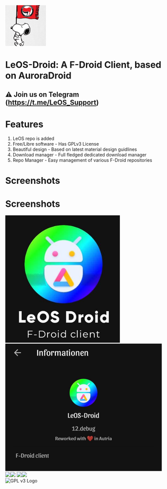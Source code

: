 <img src="LeOSAvatar.jpg" height="128" alt="Aurora Logo">

# LeOS-Droid: A F-Droid Client, based on AuroraDroid

## ⚠ Join us on Telegram (https://t.me/LeOS_Support)

# Features

1. LeOS repo is added
2. Free/Libre software - Has GPLv3 License
3. Beautiful design - Based on latest material design guidlines
4. Download manager - Full fledged dedicated download manager 
5. Repo Manager - Easy management of various F-Droid repositories


# Screenshots

# Screenshots

<img src="screenshots/photo_2022-03-02_12-46-33.jpg" height="400"><img src="screenshots/photo_2022-03-02_12-46-39.jpg" height="400">
<img src="https://gitlab.com/AuroraOSS/AuroraDroid/raw/master/fastlane/metadata/android/en-US/images/phoneScreenshots/ss003.png" height="400"><img src="screenshots/repository" height="400">
<img src="https://gitlab.com/AuroraOSS/AuroraDroid/raw/master/fastlane/metadata/android/en-US/images/phoneScreenshots/ss005.png" height="400"><img src="https://gitlab.com/AuroraOSS/AuroraDroid/raw/master/fastlane/metadata/android/en-US/images/phoneScreenshots/ss006.png" height="400">
<br/><img src="https://www.gnu.org/graphics/gplv3-88x31.png" alt="GPL v3 Logo">
